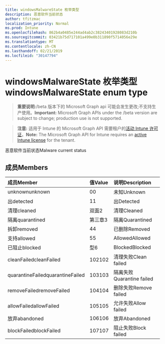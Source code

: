 ```yaml
---
title: windowsMalwareState 枚举类型
description: 恶意软件当前状态
author: tfitzmac
localization_priority: Normal
ms.prod: Intune
ms.openlocfilehash: 862b4a0485e244ad4ab2c38243401928083d210b
ms.sourcegitcommit: 03421b75d717101a499e0b311890f5714056e29e
ms.translationtype: MT
ms.contentlocale: zh-CN
ms.lasthandoff: 02/21/2019
ms.locfileid: "30147794"
---
```

# <a name="windowsmalwarestate-enum-type"></a><span data-ttu-id="be278-103">windowsMalwareState 枚举类型</span><span class="sxs-lookup"><span data-stu-id="be278-103">windowsMalwareState enum type</span></span>

> <span data-ttu-id="be278-104">**重要说明:**/beta 版本下的 Microsoft Graph api 可能会发生更改;不支持生产使用。</span><span class="sxs-lookup"><span data-stu-id="be278-104">**Important:** Microsoft Graph APIs under the /beta version are subject to change; production use is not supported.</span></span>

> <span data-ttu-id="be278-105">**注意:** 适用于 Intune 的 Microsoft Graph API 需要租户的[活动 Intune 许可证](https://go.microsoft.com/fwlink/?linkid=839381)。</span><span class="sxs-lookup"><span data-stu-id="be278-105">**Note:** The Microsoft Graph API for Intune requires an [active Intune license](https://go.microsoft.com/fwlink/?linkid=839381) for the tenant.</span></span>

<span data-ttu-id="be278-106">恶意软件当前状态</span><span class="sxs-lookup"><span data-stu-id="be278-106">Malware current status</span></span>

## <a name="members"></a><span data-ttu-id="be278-107">成员</span><span class="sxs-lookup"><span data-stu-id="be278-107">Members</span></span>
|<span data-ttu-id="be278-108">成员</span><span class="sxs-lookup"><span data-stu-id="be278-108">Member</span></span>|<span data-ttu-id="be278-109">值</span><span class="sxs-lookup"><span data-stu-id="be278-109">Value</span></span>|<span data-ttu-id="be278-110">说明</span><span class="sxs-lookup"><span data-stu-id="be278-110">Description</span></span>|
|:---|:---|:---|
|<span data-ttu-id="be278-111">unknown</span><span class="sxs-lookup"><span data-stu-id="be278-111">unknown</span></span>|<span data-ttu-id="be278-112">0</span><span class="sxs-lookup"><span data-stu-id="be278-112">0</span></span>|<span data-ttu-id="be278-113">未知</span><span class="sxs-lookup"><span data-stu-id="be278-113">Unknown</span></span>|
|<span data-ttu-id="be278-114">出</span><span class="sxs-lookup"><span data-stu-id="be278-114">detected</span></span>|<span data-ttu-id="be278-115">1</span><span class="sxs-lookup"><span data-stu-id="be278-115">1</span></span>|<span data-ttu-id="be278-116">出</span><span class="sxs-lookup"><span data-stu-id="be278-116">Detected</span></span>|
|<span data-ttu-id="be278-117">清理</span><span class="sxs-lookup"><span data-stu-id="be278-117">cleaned</span></span>|<span data-ttu-id="be278-118">双面</span><span class="sxs-lookup"><span data-stu-id="be278-118">2</span></span>|<span data-ttu-id="be278-119">清理</span><span class="sxs-lookup"><span data-stu-id="be278-119">Cleaned</span></span>|
|<span data-ttu-id="be278-120">隔离</span><span class="sxs-lookup"><span data-stu-id="be278-120">quarantined</span></span>|<span data-ttu-id="be278-121">第三章</span><span class="sxs-lookup"><span data-stu-id="be278-121">3</span></span>|<span data-ttu-id="be278-122">隔离</span><span class="sxs-lookup"><span data-stu-id="be278-122">Quarantined</span></span>|
|<span data-ttu-id="be278-123">拆卸</span><span class="sxs-lookup"><span data-stu-id="be278-123">removed</span></span>|<span data-ttu-id="be278-124">4</span><span class="sxs-lookup"><span data-stu-id="be278-124">4</span></span>|<span data-ttu-id="be278-125">已删除</span><span class="sxs-lookup"><span data-stu-id="be278-125">Removed</span></span>|
|<span data-ttu-id="be278-126">支持</span><span class="sxs-lookup"><span data-stu-id="be278-126">allowed</span></span>|<span data-ttu-id="be278-127">5</span><span class="sxs-lookup"><span data-stu-id="be278-127">5</span></span>|<span data-ttu-id="be278-128">Allowed</span><span class="sxs-lookup"><span data-stu-id="be278-128">Allowed</span></span>|
|<span data-ttu-id="be278-129">已阻止</span><span class="sxs-lookup"><span data-stu-id="be278-129">blocked</span></span>|<span data-ttu-id="be278-130">型</span><span class="sxs-lookup"><span data-stu-id="be278-130">6</span></span>|<span data-ttu-id="be278-131">Blocked</span><span class="sxs-lookup"><span data-stu-id="be278-131">Blocked</span></span>|
|<span data-ttu-id="be278-132">cleanFailed</span><span class="sxs-lookup"><span data-stu-id="be278-132">cleanFailed</span></span>|<span data-ttu-id="be278-133">102</span><span class="sxs-lookup"><span data-stu-id="be278-133">102</span></span>|<span data-ttu-id="be278-134">清理失败</span><span class="sxs-lookup"><span data-stu-id="be278-134">Clean failed</span></span>|
|<span data-ttu-id="be278-135">quarantineFailed</span><span class="sxs-lookup"><span data-stu-id="be278-135">quarantineFailed</span></span>|<span data-ttu-id="be278-136">103</span><span class="sxs-lookup"><span data-stu-id="be278-136">103</span></span>|<span data-ttu-id="be278-137">隔离失败</span><span class="sxs-lookup"><span data-stu-id="be278-137">Quarantine failed</span></span>|
|<span data-ttu-id="be278-138">removeFailed</span><span class="sxs-lookup"><span data-stu-id="be278-138">removeFailed</span></span>|<span data-ttu-id="be278-139">104</span><span class="sxs-lookup"><span data-stu-id="be278-139">104</span></span>|<span data-ttu-id="be278-140">删除失败</span><span class="sxs-lookup"><span data-stu-id="be278-140">Remove failed</span></span>|
|<span data-ttu-id="be278-141">allowFailed</span><span class="sxs-lookup"><span data-stu-id="be278-141">allowFailed</span></span>|<span data-ttu-id="be278-142">105</span><span class="sxs-lookup"><span data-stu-id="be278-142">105</span></span>|<span data-ttu-id="be278-143">允许失败</span><span class="sxs-lookup"><span data-stu-id="be278-143">Allow failed</span></span>|
|<span data-ttu-id="be278-144">放弃</span><span class="sxs-lookup"><span data-stu-id="be278-144">abandoned</span></span>|<span data-ttu-id="be278-145">106</span><span class="sxs-lookup"><span data-stu-id="be278-145">106</span></span>|<span data-ttu-id="be278-146">放弃</span><span class="sxs-lookup"><span data-stu-id="be278-146">Abandoned</span></span>|
|<span data-ttu-id="be278-147">blockFailed</span><span class="sxs-lookup"><span data-stu-id="be278-147">blockFailed</span></span>|<span data-ttu-id="be278-148">107</span><span class="sxs-lookup"><span data-stu-id="be278-148">107</span></span>|<span data-ttu-id="be278-149">阻止失败</span><span class="sxs-lookup"><span data-stu-id="be278-149">Block failed</span></span>|




